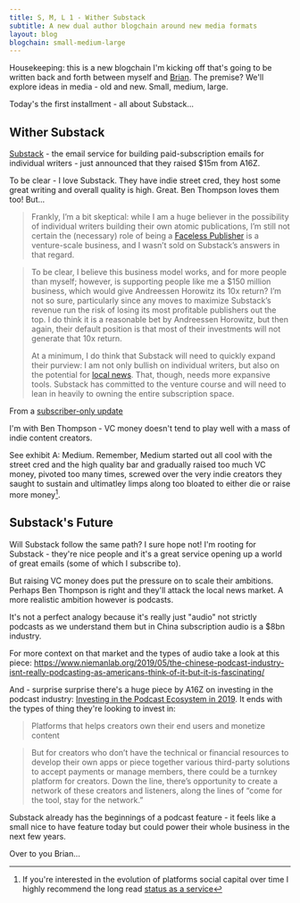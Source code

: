 ```yaml
---
title: S, M, L 1 - Wither Substack
subtitle: A new dual author blogchain around new media formats
layout: blog
blogchain: small-medium-large
---
```


Housekeeping: this is a new blogchain I'm kicking off that's going to be written back and forth between myself and [Brian](http://www.briandell.info/). The premise? We'll explore ideas in media - old and new. Small, medium, large.

Today's the first installment - all about Substack...

## Wither Substack

[Substack](https://substack.com/) - the email service for building paid-subscription emails for individual writers - just announced that they raised $15m from A16Z. 

To be clear - I love Substack. They have indie street cred, they host some great writing and overall quality is high. Great. Ben Thompson loves them too! But...

> Frankly, I’m a bit skeptical: while I am a huge believer in the possibility of individual writers building their own atomic publications, I’m still not certain the (necessary) role of being a [Faceless Publisher](https://stratechery.com/2017/the-faceless-publisher/) is a venture-scale business, and I wasn’t sold on Substack’s answers in that regard.

> To be clear, I believe this business model works, and for more people than myself; however, is supporting people like me a $150 million business, which would give Andreessen Horowitz its 10x return? I’m not so sure, particularly since any moves to maximize Substack’s revenue run the risk of losing its most profitable publishers out the top. I do think it is a reasonable bet by Andreessen Horowitz, but then again, their default position is that most of their investments will not generate that 10x return.
>
> At a minimum, I do think that Substack will need to quickly expand their purview: I am not only bullish on individual writers, but also on the potential for [local news](https://stratechery.com/2017/the-local-news-business-model/). That, though, needs more expansive tools. Substack has committed to the venture course and will need to lean in heavily to owning the entire subscription space.

From a [subscriber-only update](https://stratechery.com/2019/netflix-earnings-reasons-for-concern-and-optimism-apple-reportedly-pursuing-exclusive-podcasts/)

I'm with Ben Thompson - VC money doesn't tend to play well with a mass of indie content creators.

See exhibit A: Medium. Remember, Medium started out all cool with the street cred and the high quality bar and gradually raised too much VC money, pivoted too many times, screwed over the very indie creators they saught to sustain and ultimatley limps along too bloated to either die or raise more money[^status].

[^status]: If you're interested in the evolution of platforms social capital over time I highly recommend the long read [status as a service](https://www.eugenewei.com/blog/2019/2/19/status-as-a-service)

## Substack's Future

Will Substack follow the same path? I sure hope not! I'm rooting for Substack - they're nice people and it's a great service opening up a world of great emails (some of which I subscribe to).

But raising VC money does put the pressure on to scale their ambitions. Perhaps Ben Thompson is right and they'll attack the local news market. A more realistic ambition however is podcasts.

It's not a perfect analogy because it's really just "audio" not strictly podcasts as we understand them but in China subscription audio is a $8bn industry.

For more context on that market and the types of audio take a look at this piece: <https://www.niemanlab.org/2019/05/the-chinese-podcast-industry-isnt-really-podcasting-as-americans-think-of-it-but-it-is-fascinating/>

And - surprise surprise there's a huge piece by A16Z on investing in the podcast industry: [Investing in the Podcast Ecosystem in 2019](https://a16z.com/2019/05/23/podcast-ecosystem-investing-2019/). It ends with the types of thing they're looking to invest in:

>  Platforms that helps creators own their end users and monetize content

> But for creators who don’t have the technical or financial resources to develop their own apps or piece together various third-party solutions to accept payments or manage members, there could be a turnkey platform for creators. Down the line, there’s opportunity to create a network of these creators and listeners, along the lines of “come for the tool, stay for the network.”

Substack already has the beginnings of a podcast feature - it feels like a small nice to have feature today but could power their whole business in the next few years.

Over to you Brian...